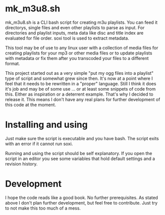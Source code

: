 mk\_m3u8.sh
===========

mk\_m3u8.sh is a CLI bash script for creating m3u playlists.
You can feed it directorys, single files and even other playlists to parse as
input. For directories and playlist inputs, meta data like disc and title index
are evaluated for file order.
soxi tool is used to extract metadata.

This tool may be of use to any linux user with a collection of media files for
creating playlists for your mp3 or other media files or to update playlists
with metadata or fix them after you transcoded your files to a different
format.

This project started out as a very simple "put my ogg files into a playlist"
type of script and somewhat grew since then. It's now at a point where I feel
that it needs to be rewritten in a "proper" language. Still I think it does
it's job and may be of some use ... or at least some snippets of code from
this. Either as inspiration or a deterrent example.
That's why I decided to release it.
This means I don't have any real plans for further development of this code at
the moment.

# Installing and using
Just make sure the script is executable and you have bash.
The script exits with an error if it cannot run soxi.

Running and using the script should be self explanatory. If you open the script
in an editor you see some variables that hold default settings and a revision
history.

# Development
I hope the code reads like a good book. No further prerequisites.
As stated above I don't plan further development, but feel free to contribute.
Just try to not make this too much of a mess.
